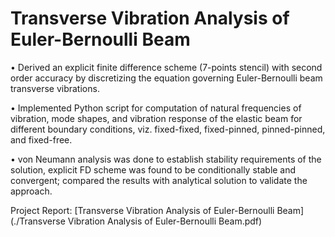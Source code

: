 # Transverse Vibration Analysis of Euler-Bernoulli Beam

• Derived an explicit finite difference scheme (7-points stencil) with second order accuracy by discretizing the equation governing Euler-Bernoulli beam transverse vibrations.

• Implemented Python script for computation of natural frequencies of vibration, mode shapes, and vibration response of the elastic beam for different boundary conditions, viz. fixed-fixed, fixed-pinned, pinned-pinned, and fixed-free.

• von Neumann analysis was done to establish stability requirements of the solution, explicit FD scheme was found to be conditionally stable and convergent; compared the results with analytical solution to validate the approach.


Project Report: [Transverse Vibration Analysis of Euler-Bernoulli Beam](./Transverse Vibration Analysis of Euler-Bernoulli Beam.pdf)

